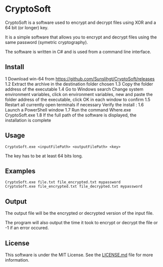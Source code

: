 # CryptoSoft
CryptoSoft is a software used to encrypt and decrypt files using XOR and a 64 bit (or longer) key.

It is a simple software that allows you to encrypt and decrypt files using the same password (symetric cryptography).

The software is written in C# and is used from a command line interface.
## Install 
  1 Download win-64 from https://github.com/Sunslihgt/CryptoSoft/releases
  1.2 Extract the archive in the destination folder chosen
  1.3 Copy the folder address of the executable
  1.4 Go to Windows search Change system environment variables, click on environment variables, new and paste the folder address of the executable, click OK in each window to confirm
  1.5 Restart all currently open terminals if necessary
Verify the install :
  1.6 Launch a PowerShell window
  1.7 Run the command Where.exe CryptoSoft.exe
  1.8 If the full path of the software is displayed, the installation is complete

## Usage
```
CryptoSoft.exe <inputFilePath> <outputFilePath> <key>
```
The key has to be at least 64 bits long.

## Examples
```
CryptoSoft.exe file.txt file_encrypted.txt mypassword
CryptoSoft.exe file_encrypted.txt file_decrypted.txt mypassword
```

## Output
The output file will be the encrypted or decrypted version of the input file.

The program will also output the time it took to encrypt or decrypt the file or -1 if an error occured.

## License
This software is under the MIT License. See the [LICENSE.md](LICENSE.md) file for more information.

